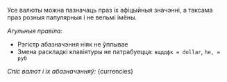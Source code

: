 Усе валюты можна пазначаць праз іх афіцыйныя значэнні, а таксама праз розныя папулярныя і не вельмі імёны.

*Агульныя правіла:*
- Рэгістр абазначэння ніяк не ўплывае
- Змена раскладкі клавіятуры не патрабуецца: `вщддфк = dollar`, `he, = руб`

*Спіс валют і іх абазначэнняў:*
{currencies}
